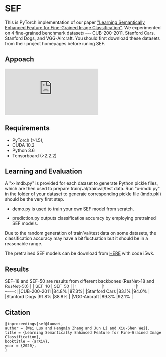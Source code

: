 # SEF
This is PyTorch implementation of our paper ["Learning Semantically Enhanced Feature for Fine-Grained Image Classification"](about:blank). We experimented on 4 fine-grained benchmark datasets --- CUB-200-2011, Stanford Cars, Stanford Dogs, and VGG-Aircraft. You should first download these datasets from their project homepages before runing SEF.


## Appoach

![alt text](https://github.com/cswluo/SEF/blob/master/sef.pdf)

## Requirements

- PyTorch (>1.5), 
- CUDA 10.2 
- Python 3.6
- Tensorboard (>2.2.2)

## Learning and Evaluation
A "x-imdb.py" is provided for each dataset to generate Python pickle files, which are then used to prepare train/val/trainval/test data. Run "x-imdb.py" in the folder of your dataset to generate corresponding pickle file (imdb.pkl) should be the very first step.

- demo.py is used to train your own SEF model from scratch.

- prediction.py outputs classification accuracy by employing pretrained SEF models.   

Due to the random generation of train/val/test data on some datasets, the classification accuracy may have a bit fluctuation but it should be in a reasonable range.

The pretrained SEF models can be download from [HERE](https://pan.baidu.com/s/1r-mP0mQop20bSGnau6SUGg) with code i5wk. 

## Results

SEF-18 and SEF-50 are results from different backbones (ResNet-18 and ResNet-50)
|              |        SEF-18    | SEF-50 |
|:-------------|:---------------:|:----------------:|
|CUB-200-2011  |84.8%            |87.3%             |
|Stanford Cars |83.1%            |94.0%             |
|Stanford Dogs |91.8%            |88.8%             |
|VGG-Aircraft  |89.3%            |92.1%             |

## Citation
```
@inproceedings{sef@luowei,
author = {Wei Luo and Hengmin Zhang and Jun Li and Xiu-Shen Wei},
title = {Learning Semantically Enhanced Feature for Fine-Grained Image Classification},
booktitle = {arXiv},
year = {2020},
}
```

